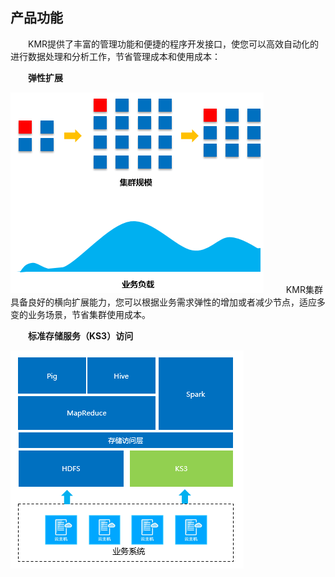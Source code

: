 ## 产品功能

　　KMR提供了丰富的管理功能和便捷的程序开发接口，使您可以高效自动化的进行数据处理和分析工作，节省管理成本和使用成本：
  
　　**弹性扩展**
  
  ![弹性扩展](./images/txkz.png)
　　
  KMR集群具备良好的横向扩展能力，您可以根据业务需求弹性的增加或者减少节点，适应多变的业务场景，节省集群使用成本。
  
　　**标准存储服务（KS3）访问**
  
  ![标准存储服务](./images/bjccfw.png)
  
